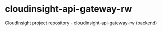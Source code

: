 # cloudinsight-api-gateway-rw
CloudInsight project repository - cloudinsight-api-gateway-rw (backend)
